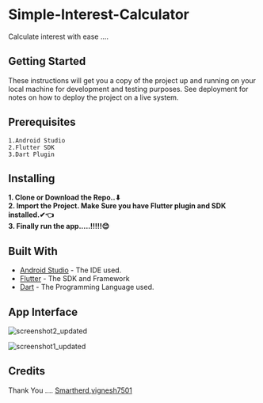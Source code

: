# Simple-Interest-Calculator
Calculate interest with ease ....
## Getting Started
These instructions will get you a copy of the project up and running on your local machine for development and testing purposes. See deployment for notes on how to deploy the project on a live system.
## Prerequisites
```
1.Android Studio
2.Flutter SDK
3.Dart Plugin
```
## Installing 
**1. Clone or Download the Repo..⬇**\
**2. Import the Project. Make Sure you have Flutter plugin and SDK installed.✔👈**\
**3. Finally run the app.....!!!!!😊**

## Built With
- [Android Studio](https://developer.android.com/studio/) - The IDE used.
- [Flutter](https://flutter.io/) - The SDK and Framework
- [Dart](https://www.dartlang.org/) - The Programming Language used.
## App Interface 
![screenshot2_updated](https://user-images.githubusercontent.com/34186129/47607494-509b9080-da3e-11e8-8c6a-cb41450854b2.jpg)


![screenshot1_updated](https://user-images.githubusercontent.com/34186129/47607506-82acf280-da3e-11e8-840d-42996c553f1b.jpg)


## Credits 
Thank You .... [Smartherd](https://www.smartherd.com/),[vignesh7501](https://github.com/vignesh7501) 


